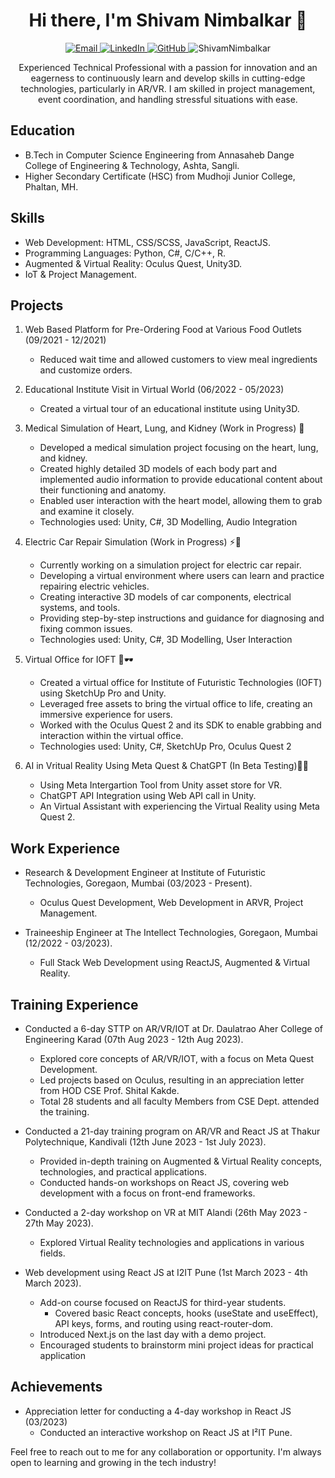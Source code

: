 <h1 align="center">Hi there, I'm Shivam Nimbalkar 👋</h1>

<p align="center">
  <a href="mailto:shivamnimbalkar3901@gmail.com">
    <img src="https://img.shields.io/badge/Email-Contact%20Me-blue" alt="Email">
  </a>
  <a href="https://www.linkedin.com/in/shivamnimbalkar">
    <img src="https://img.shields.io/badge/LinkedIn-Connect-blue" alt="LinkedIn">
  </a>
  <a href="https://github.com/ShivamNimbalkar">
    <img src="https://img.shields.io/badge/GitHub-Follow%20Me-lightgrey" alt="GitHub">
  </a>
<a> <img src="https://komarev.com/ghpvc/?username=ShivamNimmbalkar&label=Profile%20views&color=0e75b6&style=flat" alt="ShivamNimbalkar"/> </a>
</p>

<p align="center">Experienced Technical Professional with a passion for innovation and an eagerness to continuously learn and develop skills in cutting-edge technologies, particularly in AR/VR. I am skilled in project management, event coordination, and handling stressful situations with ease. </p>



## Education
- B.Tech in Computer Science Engineering from Annasaheb Dange College of Engineering & Technology, Ashta, Sangli.
- Higher Secondary Certificate (HSC) from Mudhoji Junior College, Phaltan, MH.

## Skills
- Web Development: HTML, CSS/SCSS, JavaScript, ReactJS.
- Programming Languages: Python, C#, C/C++, R.
- Augmented & Virtual Reality: Oculus Quest, Unity3D.
- IoT & Project Management.

## Projects
1. Web Based Platform for Pre-Ordering Food at Various Food Outlets (09/2021 - 12/2021)
   - Reduced wait time and allowed customers to view meal ingredients and customize orders.

2. Educational Institute Visit in Virtual World (06/2022 - 05/2023)
   - Created a virtual tour of an educational institute using Unity3D.

3. Medical Simulation of Heart, Lung, and Kidney (Work in Progress) 🏥
   - Developed a medical simulation project focusing on the heart, lung, and kidney.
   - Created highly detailed 3D models of each body part and implemented audio information to provide educational content about their functioning and anatomy.
   - Enabled user interaction with the heart model, allowing them to grab and examine it closely.
   - Technologies used: Unity, C#, 3D Modelling, Audio Integration

4. Electric Car Repair Simulation (Work in Progress) ⚡🚗
   - Currently working on a simulation project for electric car repair.
   - Developing a virtual environment where users can learn and practice repairing electric vehicles.
   - Creating interactive 3D models of car components, electrical systems, and tools.
   - Providing step-by-step instructions and guidance for diagnosing and fixing common issues.
   - Technologies used: Unity, C#, 3D Modelling, User Interaction

5. Virtual Office for IOFT 🏢🕶️
   - Created a virtual office for Institute of Futuristic Technologies (IOFT) using SketchUp Pro and Unity.
   - Leveraged free assets to bring the virtual office to life, creating an immersive experience for users.
   - Worked with the Oculus Quest 2 and its SDK to enable grabbing and interaction within the virtual office.
   - Technologies used: Unity, C#, SketchUp Pro, Oculus Quest 2

6. AI in Vritual Reality Using Meta Quest & ChatGPT (In Beta Testing)🤖🧠
   - Using Meta Intergartion Tool from Unity asset store for VR.
   - ChatGPT API Integration using Web API call in Unity.
   - An Virtual Assistant with experiencing the Virtual Reality using Meta Quest 2.

## Work Experience
- Research & Development Engineer at Institute of Futuristic Technologies, Goregaon, Mumbai (03/2023 - Present).
  - Oculus Quest Development, Web Development in ARVR, Project Management.

- Traineeship Engineer at The Intellect Technologies, Goregaon, Mumbai (12/2022 - 03/2023).
  - Full Stack Web Development using ReactJS, Augmented & Virtual Reality.

## Training Experience
- Conducted a 6-day STTP on AR/VR/IOT at Dr. Daulatrao Aher College of Engineering Karad (07th Aug 2023 - 12th Aug 2023).
  - Explored core concepts of AR/VR/IOT, with a focus on Meta Quest Development.
  - Led projects based on Oculus, resulting in an appreciation letter from HOD CSE Prof. Shital Kakde.
  - Total 28 students and all faculty Members from CSE Dept. attended the training. 

- Conducted a 21-day training program on AR/VR and React JS at Thakur Polytechnique, Kandivali (12th June 2023 - 1st July 2023).
  - Provided in-depth training on Augmented & Virtual Reality concepts, technologies, and practical applications.
  - Conducted hands-on workshops on React JS, covering web development with a focus on front-end frameworks.

- Conducted a 2-day workshop on VR at MIT Alandi (26th May 2023 - 27th May 2023).
  - Explored Virtual Reality technologies and applications in various fields.

- Web development using React JS at I2IT Pune (1st March 2023 - 4th March 2023).
  - Add-on course focused on ReactJS for third-year students.
      - Covered basic React concepts, hooks (useState and useEffect), API keys, forms, and routing using react-router-dom.
  -  Introduced Next.js on the last day with a demo project.
  -  Encouraged students to brainstorm mini project ideas for practical application
    
## Achievements
- Appreciation letter for conducting a 4-day workshop in React JS (03/2023)
  - Conducted an interactive workshop on React JS at I²IT Pune.

Feel free to reach out to me for any collaboration or opportunity. I'm always open to learning and growing in the tech industry!
